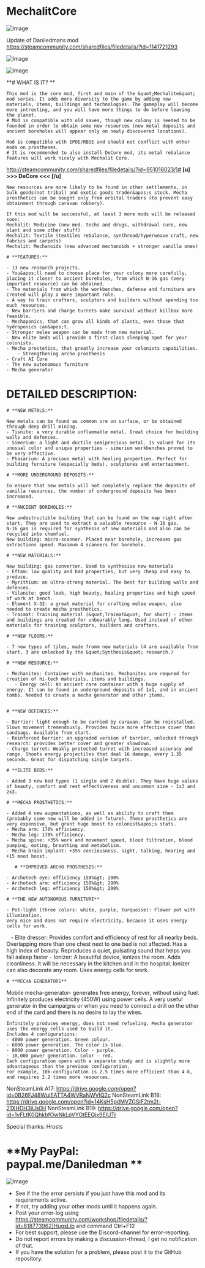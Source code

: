 # MechalitCore

![Image](https://i.imgur.com/WAEzk68.png)

Update of Daniledmans mod
https://steamcommunity.com/sharedfiles/filedetails/?id=1141721293

![Image](https://i.imgur.com/7Gzt3Rg.png)

	
![Image](https://i.imgur.com/NOW7jU1.png)

**# WHAT IS IT?
**

	This mod is the core mod, first and main of the &quot;Mechalite&quot; mod series. It adds more diversity to the game by adding new materials, items, buildings and technologies. The gameplay will become more intresting, and you will have more things to do before leaving the planet.
	# Mod is compatible with old saves, though new colony is needed to be founded in order to obtain some new resources (new metal deposits and ancient boreholes will appear only on newly discovered locations).

	Mod is compatible with EPOE/RBSE and should not conflict with other mods on prostheses.
	# It is recommended to also install DeCore mod, its metal rebalance features will work nicely with Mechalit Core.


http://steamcommunity.com/sharedfiles/filedetails/?id=951016023/]# **[u] &gt;&gt;&gt; DeCore &lt;&lt;&lt; [/u]**


	New resources are more likely to be found in other settlements, in bulk goods(not tribal) and exotic goods trader&apos;s stock. Mecha prosthetics can be bought only from orbital traders (to prevent easy obtainment through caravan robbery).
	
	If this mod will be successful, at least 3 more mods will be released soon:
	Mechalit: Medicine (new med. techs and drugs, withdrawal cure, new plant and some other stuff)
	Mechalit: Textile (textiles rebalance, synthread/hyperweave craft, new fabrics and carpets)
	Mechalit: Mechanoids (new advanced mechanoids + stronger vanilla ones)
	
	# **FEATURES:**

	- 13 new research projects.
	- You&apos;ll need to choose place for your colony more carefully, placing it closer to ancient boreholes, from which N-16 gas (very important resource) can be obtained.
	- The materials from which the workbenches, defense and furniture are created will play a more important role.
	- A way to train crafters, sculptors and builders without spending too much resources.
	- New barriers and charge turrets make survival without killbox more feasible.
	- Mechaponics, that can grow all kinds of plants, even those that hydroponics can&apos;t.
	- Stronger melee weapon can be made from new material.
	- New elite beds will provide a first-class sleeping spot for your colonists.
	- Mecha prostetics, that greatly increase your colonists capabilities.
        - Strengthening archo prosthesis
	- Craft AI Core
	- The new autonomous furniture
	- Mecha generator
	
# **DETAILED DESCRIPTION:**

	
	# **NEW METALS:**

	New metals can be found as common ore on surface, or be obtained through deep drill mining.
	- Tisnite: a very durable unflammable metal. Great choice for building walls and defences.
	- Simerium: a light and ductile semiprecious metal. Is valued for its unusual color and unique properties - simerium workbenches proved to be very effective.
	- Phasarium: A precious metal with healing properties. Perfect for building furniture (especially beds), sculptures and entertainment.
	
	# **MORE UNDERGROUND DEPOSITS:**

	To ensure that new metals will not completely replace the deposits of vanilla resources, the number of underground deposits has been increased.
	
	# **ANCIENT BOREHOLES:**

	New undestructible building that can be found on the map right after start. They are used to extract a valuable resource - N-16 gas.
	N-16 gas is required for synthesis of new materials and also can be recycled into chemfuel.
	New building: micro-scanner. Placed near borehole, increases gas extractions speed. Maximum 4 scanners for borehole.
	
	# **NEW MATERIALS:**

	New building: gas converter. Used to synthesise new materials
	- Eftam: low quality and bad properties, but very cheap and easy to produce.
	- Myrithium: an ultra-strong material. The best for building walls and defences.
	- Vilanite: good look, high beauty, healing properties and high speed of work at bench.
	- Element X-32: a great material for crafting melee weapon, also needed to create mecha prosthetics.
	- Traimat: Training material (&quot;Traimat&quot; for short) - items and buildings are created for unbearably long. Used instead of other materials for training sculptors, builders and crafters.
	
	# **NEW FLOORS:**

	- 7 new types of tiles, made fromm new materials (4 are available from start, 3 are unlocked by the &quot;Synthesis&quot; research.)
	
	# **NEW RESOURCE:**

	- Mechanites: Container with mechanites. Mechanites are requred for creation of hi-tech materials, items and buildings.
       - Energy cell: An ancient rare container with a huge supply of energy. It can be found in underground deposits of 1x1, and in ancient tombs. Needed to create a mecha generator and other items.
		

	# **NEW DEFENCES:**

	- Barrier: light enough to be carried by caravan. Can be reinstalled. Slows movement tremendously. Provides twice more effective cover than sandbags. Available from start.
	- Reinforced barrier: an upgraded version of barrier, unlocked through research: provides better cover and greater slowdown.
	- Charge turret: Weakly protected turret with increased accuracy and range. Shoots energy projectiles that deal 16 damage, every 1.35 seconds. Great for dispatching single targets.
	
	# **ELITE BEDS:**

	- Added 3 new bed types (1 single and 2 double). They have huge values of beauty, comfort and rest effectiveness and uncommon size - 1x3 and 2x3.
	
	# **MECHA PROSTHETICS:**

	- Added 4 new augmentations, as well as ability to craft them (probably some new will be added in future). These prosthetics are very expensive, but grant huge boost to colonist&apos;s stats.
	- Mecha arm: 170% efficiency.
	- Mecha leg: 170% efficiency.
	- Mecha spine: +35% work and movement speed, blood filtration, blood pumping, eating, breathing and metabolism.
	- Mecha brain implant: +35% conciousness, sight, talking, hearing and +15 mood boost.

       # **IMPROVED ARCHO PROSTHESIS:**

	- Archotech eye: efficiency 150%&gt; 200%
	- Archotech arm: efficiency 150%&gt; 200%
	- Archotech leg: efficiency 150%&gt; 200%
	
	# **THE NEW AUTONOMOUS FURNITURE**

	- Pot-light (three colors: white, purple, turquoise): Flower pot with illumination.
	Very nice and does not require electricity, because it uses energy cells for work.
        - Elite dresser: Provides comfort and efficiency of rest for all nearby beds.
       Overlapping more than one chest next to one bed is not affected. Has a high index of beauty.
	Reproduces a quiet, pulsating sound that helps you fall asleep faster
       - Ionizer: A beautiful device, ionizes the room. Adds cleanliness. It will be necessary in the kitchen and in the 
       hospital.
        Ionizer can also decorate any room. Uses energy cells for work.
	
	# **MECHA GENERATORS**

Mobile mecha-generator- generates free energy, forever, without using fuel. Infinitely produces electricity (450W) using power cells. A very useful generator in the campaigns or when you need to connect a drill on the other end of the card and there is no desire to lay the wires.

	Infinitely produces energy, does not need refueling. Mecha generator uses the energy cells used to build it.
    Includes 4 configurations:
    - 4000 power generation. Green colour.
    - 6000 power generation. The color is blue.
    - 8000 power generation. Color - purple.
    - 10,000 power generation. Color - red.
    Each configuration opens with a separate study and is slightly more advantageous than the previous configuration.
    For example, 10k-configuration is 2.5 times more efficient than 4-k, and requires 2.2 times more resources.



NonSteamLink A17: https://drive.google.com/open?id=0B26FJ48WulEATTA4WVRaNWVIQ2c
NonSteamLink B18: https://drive.google.com/open?id=14KsH5pdMVZGSIF2tm2t-21XHDH3iUs0H
NonSteamLink B19: https://drive.google.com/open?id=1vFLtK0QhkbfOwNkLpVYGtEEQjx9EIUTr

Special thanks: Hrosts

# **My PayPal: paypal.me/Daniledman **


![Image](https://i.imgur.com/Rs6T6cr.png)



-  See if the the error persists if you just have this mod and its requirements active.
-  If not, try adding your other mods until it happens again.
-  Post your error-log using https://steamcommunity.com/workshop/filedetails/?id=818773962]HugsLib and command Ctrl+F12
-  For best support, please use the Discord-channel for error-reporting.
-  Do not report errors by making a discussion-thread, I get no notification of that.
-  If you have the solution for a problem, please post it to the GitHub repository.



